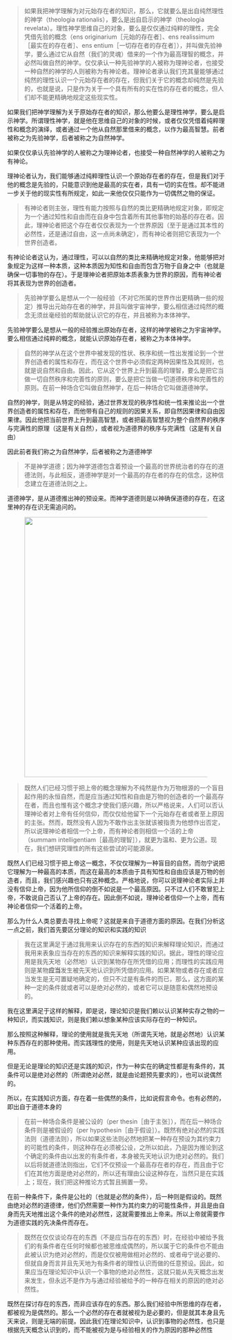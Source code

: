 <blockquote data-pid="jTd5o4Xy">如果我把神学理解为对元始存在者的知识，那么，它就要么是出自纯然理性的神学（theologia rationalis），要么是出自启示的神学（theologia revelata）。理性神学思维自己的对象，要么是仅仅通过纯粹的理性，完全凭借先验的概念（ens originarium［元始的存在者］、ens realissimum［最实在的存在者］、ens entium［一切存在者的存在者］），并叫做先验神学，要么通过它从自然（我们的灵魂）借来的一个作为最高理智的概念，并必然叫做自然的神学。仅仅承认一种先验神学的人被称为理神论者，也接受一种自然的神学的人则被称为有神论者。理神论者承认我们充其量能够通过纯然的理性认识一个元始存在者的存在，但我们关于它的概念却纯然是先验的，也就是说，只是作为关于一个具有所有的实在性的存在者的概念，但人们却不能更精确地规定这些现实性。</blockquote><p data-pid="zlqS7QES">如果我们把神学理解为关于原始存在者的知识，那么他要么是理性神学，要么是启示神学。所谓理性神学，就是他在思维自己的对象的时候，或者仅仅凭借着纯粹理性和概念的演绎，或者通过一个他从自然那里借来的概念，以作为最高智慧。前者被称之为先验神学，后者被称之为自然神学。</p><p data-pid="j_v2g7Mi">如果仅仅承认先验神学的人被称之为理神论者，也接受一种自然神学的人被称之为有神论。</p><p data-pid="3oClw_a7">理神论者认为，我们能够通过纯粹理性认识一个原始存在者的存在，但是我们对于他的概念是先验的，只能意识到他是最高的实在者，具有一切的实在性。却不能进一步关于他的现实性有所规定，如此一来他仅仅只能作为一切偶然之物的保证。</p><blockquote data-pid="jZuCa833">有神论者则主张，理性有能力按照与自然的类比更精确地规定对象，即规定为一个通过知性和自由而在自身中包含着所有其他事物的始基的存在者。因此，理神论者把这个存在者仅仅表现为一个世界原因（至于是通过其本性的必然性，还是通过自由，这一点尚未确定），而有神论者则把它表现为一个世界创造者。</blockquote><p data-pid="_t_qNxcn">有神论论者这认为，通过理性，可以以自然的类比来精确地规定对象，他能够把对象规定为这样一种本质，这种本质因为知性和自由而包含万物于自身之中（也就是确保一切事物的存在）。于是理神论者把原始本质表象为世界的原因，而有神论者将其表现为世界的创造者。</p><blockquote data-pid="SMFfCZsz">先验神学要么是想从一个一般经验（不对它所属的世界作出更精确一些的规定）推导出元始存在者的神学，并且叫做宇宙神学，要么相信通过纯然的概念无须丝毫经验的帮助就认识它的存在，并且被称为本体神学。</blockquote><p data-pid="goD-AIuR">先验神学要么是想从一般的经验推出原始存在者，这样的神学被称之为宇宙神学。要么相信通过纯粹的概念，就能认识原始存在者，被称之为本体神学。</p><blockquote data-pid="x0I2EyDW">自然的神学从在这个世界中被发现的性状、秩序和统一性出发推论到一个世界创造者的属性和存在，而在这个世界中必须假定两种因果性及其规则，也就是说自然和自由。因此，它从这个世界上升到最高的理智，要么是把它当做一切自然秩序和完善性的原则，要么是把它当做一切道德秩序和完善性的原则。在前一种场合它叫做自然神学，在后一种场合它叫做道德神学。</blockquote><p data-pid="2TYuYOy5">自然的神学，则是从特定的经验，通过世界发现的秩序性和统一性来推论出一个世界创造者的属性和存在，而他带有自己的规则的因果关系，即自然因果律和自由因果律。因此他把当前世界上升到最高智慧，或者把最高智慧视为整个自然界的秩序与完满性的原理（这是有关自然），或者视为道德界的秩序与完满性（这是有关自由）</p><p data-pid="OCNnebbA">因此前者我们称之为自然神学，后者被称之为道德神学</p><blockquote data-pid="52cmN2zi">不是神学道德；因为神学道德包含着预设一个最高的世界统治者的存在的道德法则，与此相反，道德神学是对一个最高的存在者的存在的信念，这种信念建立在道德法则之上。</blockquote><p data-pid="NsrppEOs">道德神学，是从道德推出神的预设来。而神学道德则是以神确保道德的存在，在这里神的存在识无需追问的。</p><figure data-size="normal"><img src="https://picx.zhimg.com/v2-50a51410fb96d296f4a2af2d9fd21d37_720w.jpg?source=d16d100b" data-caption="" data-size="normal" data-rawwidth="602" data-rawheight="143" class="origin_image zh-lightbox-thumb" width="602" data-original="https://picx.zhimg.com/v2-50a51410fb96d296f4a2af2d9fd21d37_720w.jpg?source=d16d100b"></figure><blockquote data-pid="yCxa94j0">既然人们已经习惯于把上帝的概念理解为不纯然是作为万物根源的一个盲目起作用的永恒自然，而是应当通过知性和自由是万物的创造者的一个最高存在者，而且也惟有这个概念才使我们感兴趣，所以严格说来，人们可以否认理神论者对上帝有任何信仰，而仅仅给他留下一个元始存在者或者至上原因的主张。然而，既然没有人因为不敢作出主张就该被指责为他想作出否定，所以说理神论者相信一个上帝，而有神论者则相信一个活的上帝（summam intelligentiam［最高的理智］），就更为温和、更为公道。现在，我们想研究理性的所有这些尝试的可能源泉。</blockquote><p data-pid="GPEc66nm">既然人们已经习惯于把上帝这一概念，不仅仅理解为一种盲目的自然，而勿宁说把它理解为一种最高的本质，而这在最高的本质由于具有知性和自由应该是万物的创造者，而且，我们感兴趣也只有这种概念。严格地说，你可以说理神论者实际上并没有信仰上帝，因为他所信仰的倒不如说是一个最高原因。只不过人们不敢冒犯上帝，不敢说自己否认了上帝的存在。因此倒不如说，理神论者信仰一个上帝，而有神论者信仰一个活着的上帝。</p><p data-pid="9oA3mU9I">那么为什么人类总要去寻找上帝呢？这就是来自于道德方面的原因。在我们分析这一点之前，我们首先要区分理论的知识和实践的知识</p><blockquote data-pid="oax-5uZa">我在这里满足于通过我用来认识存在的东西的知识来解释理论知识，而通过我用来表象应当存在的东西的知识来解释实践的知识。据此，理性的理论应用是我先天地（必然地）认识到某物存在所凭借的应用；而理性的实践应用则是某物<b>应当</b>发生被先天地认识到所凭借的应用。如果某物或者存在或者应当发生是无可置疑地确定的，但只不过是有条件的而已，那么，这方面的某种一定的条件就或者可以是绝对必然的，或者它可以是随意和偶然地预设的。</blockquote><p data-pid="hF5Ophjz">我在这里满足于这样的解释，即是说，理论知识是我们赖以认识某种实存之物的一种知识，而实践知识，则是我们赖以想象某种应该实际存在的一种知识。</p><p data-pid="XdX-V3FP">那么按照这种解释，理论的使用就是我先天地（所谓先天地，就是必然地）认识某种东西存在的那种使用。而实践理性的使用，则是先天地认识某种应该出现的应用。</p><p data-pid="cjM0ug1P">但是无论是理论的知识还是实践的知识，作为一种实在的确定性都是有条件的，其条件可以是绝对必然的（所谓绝对必然，就是由论题预先要求的），也可以说偶然的。</p><p data-pid="KUjwEKxH">所以，在实践知识方面，存在着一些偶然的条件，比如说假言命令。也有必然的，即出自于道德本身的</p><blockquote data-pid="cmlqdzzx">在前一种场合条件是被公设的（per thesin［由于主张］），而在后一种场合条件则是被假设的（per hypothesin［由于假设］）。既然有绝对必然的实践法则（道德法则），所以如果这些法则必然地把某一种存在预设为其约束力的可能性的条件，则这种存在必须被公设，之所以如此，乃是因为推论到这个确定的条件由以出发的有条件者，本身被先天地认识为绝对必然的。我们以后将就道德法则指出，它们不仅预设一个最高存在者的存在，而且由于它们在其他方面是绝对必然的，所以还有理由公设这种存在，当然只是在实践上；现在，我们把这种推论方式暂且搁置一旁。</blockquote><p data-pid="gOdYjL8u">在前一种条件下，条件是公社的（也就是必然的条件），后一种则是假设的。既然由绝对必然的道德律，他们仍然需要一种作为其约束力的可能性条件，并且是由自身而先天地推出这个条件的绝对必然性，这就需要推出上帝来。所以上帝就需要作为道德实践的先决条件而存在。</p><blockquote data-pid="fCggNbw2">既然在仅仅谈论存在的东西（不是应当存在的东西）时，在经验中被给予我们的有条件者在任何时候都也被思维成偶然的，所以属于它的条件也不能由此被认识为绝对必然的，而是仅仅被用做相对必然的、或者毋宁说必要的、但就自身而言并且先天地为有条件者的理性认识而做的任意预设。因此，如果应当在理论知识中认识一个事物的绝对必然性，这就只能从先天概念出发来发生，但永远不是作为与通过经验被给予的一种存在相关的原因的绝对必然性。</blockquote><p data-pid="kQriqJpU">既然在探讨存在的东西，而非应该存在的东西。那么我们经验中所思维的存在者，都被视为是偶然的。那么一个必然的存在者就被视为是必要的，但是就其本身且先天来说，则是无端的前提。因此我们在理论知识中，认识到事物的必然性，也只是根据先天概念认识到的，而不能被视为是与经验相关的作为原因的那种必然性</p>